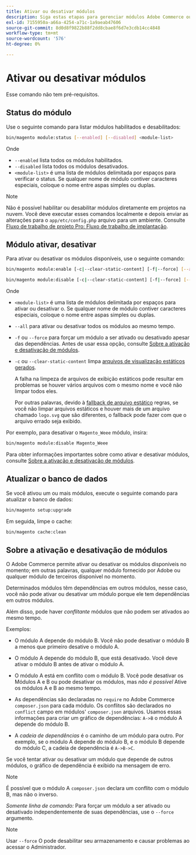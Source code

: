 ```yaml
---
title: Ativar ou desativar módulos
description: Siga estas etapas para gerenciar módulos Adobe Commerce ou Magento Open Source.
exl-id: 7155950a-a66a-4254-a71c-1a9aeab47606
source-git-commit: 8d0d8f9822b88f2dd8cbae8f6d7e3cdb14cc4848
workflow-type: tm+mt
source-wordcount: '576'
ht-degree: 0%

---
```


# Ativar ou desativar módulos

Esse comando não tem pré-requisitos.

## Status do módulo

Use o seguinte comando para listar módulos habilitados e desabilitados:

```bash
bin/magento module:status [--enabled] [--disabled] <module-list>
```

Onde

* `--enabled` lista todos os módulos habilitados.
* `--disabled` lista todos os módulos desativados.
* `<module-list>` é uma lista de módulos delimitada por espaços para verificar o status. Se qualquer nome de módulo contiver caracteres especiais, coloque o nome entre aspas simples ou duplas.

>[!NOTE]
>
>Não é possível habilitar ou desabilitar módulos diretamente em projetos na nuvem. Você deve executar esses comandos localmente e depois enviar as alterações para o `app/etc/config.php` arquivo para um ambiente. Consulte [Fluxo de trabalho de projeto Pro: Fluxo de trabalho de implantação](https://experienceleague.adobe.com/docs/commerce-cloud-service/user-guide/architecture/pro-develop-deploy-workflow.html#deployment-workflow).

## Módulo ativar, desativar

Para ativar ou desativar os módulos disponíveis, use o seguinte comando:

```bash
bin/magento module:enable [-c|--clear-static-content] [-f|--force] [--all] <module-list>
```

```bash
bin/magento module:disable [-c|--clear-static-content] [-f|--force] [--all] <module-list>
```

Onde

* `<module-list>` é uma lista de módulos delimitada por espaços para ativar ou desativar o. Se qualquer nome de módulo contiver caracteres especiais, coloque o nome entre aspas simples ou duplas.
* `--all` para ativar ou desativar todos os módulos ao mesmo tempo.
* `-f` ou `--force` para forçar um módulo a ser ativado ou desativado apesar das dependências. Antes de usar essa opção, consulte [Sobre a ativação e desativação de módulos](#about-enabling-and-disabling-modules).
* `-c` ou `--clear-static-content` limpa [arquivos de visualização estáticos gerados](../../configuration/cli/static-view-file-deployment.md).

  A falha na limpeza de arquivos de exibição estáticos pode resultar em problemas se houver vários arquivos com o mesmo nome e você não limpar todos eles.

  Por outras palavras, devido à [fallback de arquivo estático](../../configuration/cli/static-view-file-deployment.md) regras, se você não limpar arquivos estáticos e houver mais de um arquivo chamado `logo.svg` que são diferentes, o fallback pode fazer com que o arquivo errado seja exibido.

Por exemplo, para desativar o `Magento_Weee` módulo, insira:

```bash
bin/magento module:disable Magento_Weee
```

Para obter informações importantes sobre como ativar e desativar módulos, consulte [Sobre a ativação e desativação de módulos](#about-enabling-and-disabling-modules).

## Atualizar o banco de dados

Se você ativou um ou mais módulos, execute o seguinte comando para atualizar o banco de dados:

```bash
bin/magento setup:upgrade
```

Em seguida, limpe o cache:

```bash
bin/magento cache:clean
```

## Sobre a ativação e desativação de módulos

O Adobe Commerce permite ativar ou desativar os módulos disponíveis no momento; em outras palavras, qualquer módulo fornecido por Adobe ou qualquer módulo de terceiros disponível no momento.

Determinados módulos têm dependências em outros módulos, nesse caso, você não pode ativar ou desativar um módulo porque ele tem dependências em outros módulos.

Além disso, pode haver *conflitante* módulos que não podem ser ativados ao mesmo tempo.

Exemplos:

* O módulo A depende do módulo B. Você não pode desativar o módulo B a menos que primeiro desative o módulo A.

* O módulo A depende do módulo B, que está desativado. Você deve ativar o módulo B antes de ativar o módulo A.

* O módulo A está em conflito com o módulo B. Você pode desativar os Módulos A e B ou pode desativar os módulos, mas *não é possível* Ative os módulos A e B ao mesmo tempo.

* As dependências são declaradas no `require` no Adobe Commerce `composer.json` para cada módulo. Os conflitos são declarados no `conflict` campo em módulos&#39; `composer.json` arquivos. Usamos essas informações para criar um gráfico de dependências: `A->B` o módulo A depende do módulo B.

* A *cadeia de dependências* é o caminho de um módulo para outro. Por exemplo, se o módulo A depende do módulo B, e o módulo B depende do módulo C, a cadeia de dependência é `A->B->C`.

Se você tentar ativar ou desativar um módulo que depende de outros módulos, o gráfico de dependência é exibido na mensagem de erro.

>[!NOTE]
>
>É possível que o módulo A `composer.json` declara um conflito com o módulo B, mas não o inverso.

*Somente linha de comando:* Para forçar um módulo a ser ativado ou desativado independentemente de suas dependências, use o `--force` argumento.

>[!NOTE]
>
>Usar `--force` O pode desabilitar seu armazenamento e causar problemas ao acessar o Administrador.
